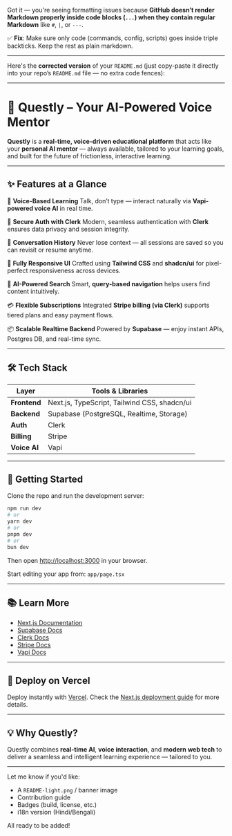 Got it — you're seeing formatting issues because **GitHub doesn’t render Markdown properly inside code blocks (`...`) when they contain regular Markdown** like `#`, `|`, or `---`.

✅ **Fix**: Make sure only code (commands, config, scripts) goes inside triple backticks. Keep the rest as plain markdown.

---

Here's the **corrected version** of your `README.md` (just copy-paste it directly into your repo’s `README.md` file — no extra code fences):

---

# 🚀 Questly – Your AI-Powered Voice Mentor

**Questly** is a **real-time, voice-driven educational platform** that acts like your **personal AI mentor** — always available, tailored to your learning goals, and built for the future of frictionless, interactive learning.

---

## ✨ Features at a Glance

🎤 **Voice-Based Learning**
Talk, don’t type — interact naturally via **Vapi-powered voice AI** in real time.

🔐 **Secure Auth with Clerk**
Modern, seamless authentication with **Clerk** ensures data privacy and session integrity.

🔁 **Conversation History**
Never lose context — all sessions are saved so you can revisit or resume anytime.

📱 **Fully Responsive UI**
Crafted using **Tailwind CSS** and **shadcn/ui** for pixel-perfect responsiveness across devices.

🔎 **AI-Powered Search**
Smart, **query-based navigation** helps users find content intuitively.

💳 **Flexible Subscriptions**
Integrated **Stripe billing (via Clerk)** supports tiered plans and easy payment flows.

📦 **Scalable Realtime Backend**
Powered by **Supabase** — enjoy instant APIs, Postgres DB, and real-time sync.

---

## 🛠 Tech Stack

| Layer        | Tools & Libraries                            |
| ------------ | -------------------------------------------- |
| **Frontend** | Next.js, TypeScript, Tailwind CSS, shadcn/ui |
| **Backend**  | Supabase (PostgreSQL, Realtime, Storage)     |
| **Auth**     | Clerk                                        |
| **Billing**  | Stripe                                       |
| **Voice AI** | Vapi                                         |

---

## 🚀 Getting Started

Clone the repo and run the development server:

```bash
npm run dev
# or
yarn dev
# or
pnpm dev
# or
bun dev
```

Then open [http://localhost:3000](http://localhost:3000) in your browser.

Start editing your app from: `app/page.tsx`

---

## 📚 Learn More

* [Next.js Documentation](https://nextjs.org/docs)
* [Supabase Docs](https://supabase.com/docs)
* [Clerk Docs](https://clerk.dev/docs)
* [Stripe Docs](https://stripe.com/docs)
* [Vapi Docs](https://docs.vapi.ai/)

---

## 🚢 Deploy on Vercel

Deploy instantly with [Vercel](https://vercel.com/new).
Check the [Next.js deployment guide](https://nextjs.org/docs/app/building-your-application/deploying) for more details.

---

## 💡 Why Questly?

Questly combines **real-time AI**, **voice interaction**, and **modern web tech** to deliver a seamless and intelligent learning experience — tailored to you.

---

Let me know if you'd like:

* A `README-light.png` / banner image
* Contribution guide
* Badges (build, license, etc.)
* i18n version (Hindi/Bengali)

All ready to be added!
